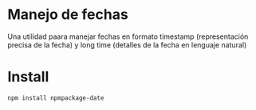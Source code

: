 # Manejo de fechas

Una utilidad paara manejar fechas en formato timestamp (representación precisa de la fecha) y long time (detalles de la fecha en lenguaje natural)

# Install 

```bash
npm install npmpackage-date
```


